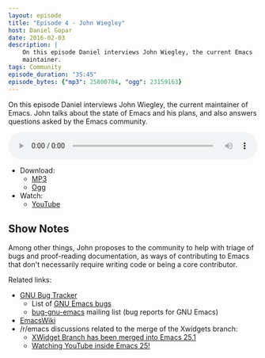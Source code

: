 ```yaml
---
layout: episode
title: "Episode 4 - John Wiegley"
host: Daniel Gopar
date: 2016-02-03
description: |
    On this episode Daniel interviews John Wiegley, the current Emacs
    maintainer.
tags: Community
episode_duration: "35:45"
episode_bytes: {"mp3": 25800704, "ogg": 23159163}
---
```


On this episode Daniel interviews John Wiegley, the current maintainer of
Emacs. John talks about the state of Emacs and his plans, and also answers
questions asked by the Emacs community.

<audio style="width: 100%;" title="Episode 4 - John Wiegley" controls preload="metadata">
  <source src="https://cdn.emacs-el.com/episodes/emacs-el-ep4.mp3" type="audio/mp3">
  <source src="https://cdn.emacs-el.com/episodes/emacs-el-ep4.ogg" type="audio/ogg">
</audio>

- Download:
  - [MP3](https://cdn.emacs-el.com/episodes/emacs-el-ep4.mp3)
  - [Ogg](https://cdn.emacs-el.com/episodes/emacs-el-ep4.ogg)
- Watch:
  - [YouTube](https://www.youtube.com/watch?v=udNb4E4smbM)

## Show Notes

Among other things, John proposes to the community to help with triage of bugs
and proof-reading documentation, as ways of contributing to Emacs that don't
necessarily require writing code or being a core contributor.

Related links:

- [GNU Bug Tracker](https://debbugs.gnu.org/)
  - List of [GNU Emacs bugs](https://debbugs.gnu.org/cgi/pkgreport.cgi?package=emacs;max-bugs=100;base-order=1;bug-rev=1)
  - [bug-gnu-emacs](https://lists.gnu.org/mailman/listinfo/bug-gnu-emacs) mailing list (bug reports for GNU Emacs)
- [EmacsWiki](https://emacswiki.org/)
- ​/r/emacs discussions related to the merge of the Xwidgets branch:
  - [XWidget Branch has been merged into Emacs 25.1](https://www.reddit.com/r/emacs/comments/4241oy/xwidget_branch_has_been_merged_into_emacs_251/)
  - [Watching YouTube inside Emacs 25!](https://www.reddit.com/r/emacs/comments/4srze9/watching_youtube_inside_emacs_25/)
